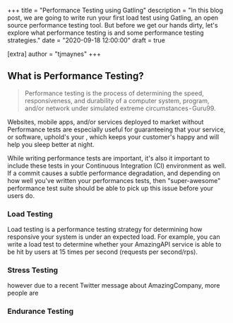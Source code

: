 +++
title = "Performance Testing using Gatling"
description = "In this blog post, we are going to write run your first load test using Gatling, an open source performance testing tool. But before we get our hands dirty, let's explore what performance testing is and some performance testing strategies."
date = "2020-09-18 12:00:00"
draft = true

[extra]
author = "tjmaynes"
+++
## What is Performance Testing? 
> Performance testing is the process of determining the speed, responsiveness, and durability of  a computer system, program, and/or network under simulated extreme circumstances - Guru99.

Websites, mobile apps, and/or services deployed to market without Performance tests are especially useful for guaranteeing that your service, or software, uphold's your , which keeps your customer's happy and will help you sleep better at night.

While writing performance tests are important, it's also it important to include these tests in your Continuous Integration (CI) environment as well. If a commit causes a subtle performance degradation, and depending on how well you've written your performances tests, then "super-awesome" performance test suite should be able to pick up this issue before your users do.

### Load Testing
Load testing is a performance testing strategy for determining how responsive your system is under an expected load. For example, you can write a load test to determine whether your AmazingAPI service is able to be hit by users at 15 times per second (requests per second/rps).

### Stress Testing

however due to a recent Twitter message about AmazingCompany, more people are 
### Endurance Testing
